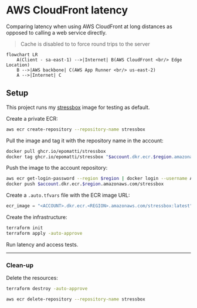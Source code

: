 # AWS CloudFront latency

Comparing latency when using AWS CloudFront at long distances as opposed to calling a web service directly.

> Cache is disabled to to force round trips to the server

```mermaid
flowchart LR
    A(Client - sa-east-1) -->|Internet| B(AWS CloudFront <br/> Edge Location)
    B -->|AWS backbone| C(AWS App Runner <br/> us-east-2)
    A -->|Internet| C
```


## Setup

This project runs my [stressbox][1] image for testing as default. 

Create a private ECR:

```sh
aws ecr create-repository --repository-name stressbox
```

Pull the image and tag it with the repository name in the account:

```sh
docker pull ghcr.io/epomatti/stressbox
docker tag ghcr.io/epomatti/stressbox "$account.dkr.ecr.$region.amazonaws.com/stressbox"
```

Push the image to the account repository:

```sh
aws ecr get-login-password --region $region | docker login --username AWS --password-stdin $account.dkr.ecr.$region.amazonaws.com
docker push $account.dkr.ecr.$region.amazonaws.com/stressbox
```

Create a `.auto.tfvars` file with the ECR image URL:

```terraform
ecr_image = "<ACCOUNT>.dkr.ecr.<REGION>.amazonaws.com/stressbox:latest"
```

Create the infrastructure:

```sh
terraform init
terraform apply -auto-approve
```

Run latency and access tests.

---

### Clean-up

Delete the resources:

```sh
terraform destroy -auto-approve

aws ecr delete-repository --repository-name stressbox
```


[1]: https://github.com/epomatti/stressbox
